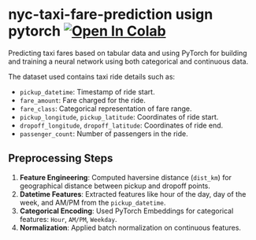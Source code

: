 # nyc-taxi-fare-prediction usign pytorch  [![Open In Colab](https://colab.research.google.com/assets/colab-badge.svg)](https://colab.research.google.com/github/farazabir/nyc-taxi-fare-prediction/blob/main/nyc_taxi_fare_tabularmodel.ipynb)
Predicting taxi fares based on tabular data and using PyTorch for building and training a neural network using both categorical and continuous data.


The dataset used contains taxi ride details such as:
- `pickup_datetime`: Timestamp of ride start.
- `fare_amount`: Fare charged for the ride.
- `fare_class`: Categorical representation of fare range.
- `pickup_longitude`, `pickup_latitude`: Coordinates of ride start.
- `dropoff_longitude`, `dropoff_latitude`: Coordinates of ride end.
- `passenger_count`: Number of passengers in the ride.


## Preprocessing Steps

1. **Feature Engineering**: Computed haversine distance (`dist_km`) for geographical distance between pickup and dropoff points.
2. **Datetime Features**: Extracted features like hour of the day, day of the week, and AM/PM from the `pickup_datetime`.
3. **Categorical Encoding**: Used PyTorch Embeddings for categorical features: `Hour`, `AM/PM`, `Weekday`.
4. **Normalization**: Applied batch normalization on continuous features.


